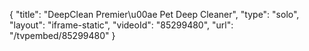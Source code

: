 {
    "title": "DeepClean Premier\u00ae Pet Deep Cleaner",
    "type": "solo",
    "layout": "iframe-static",
    "videoId": "85299480",
    "url": "\/tvpembed\/85299480"
}